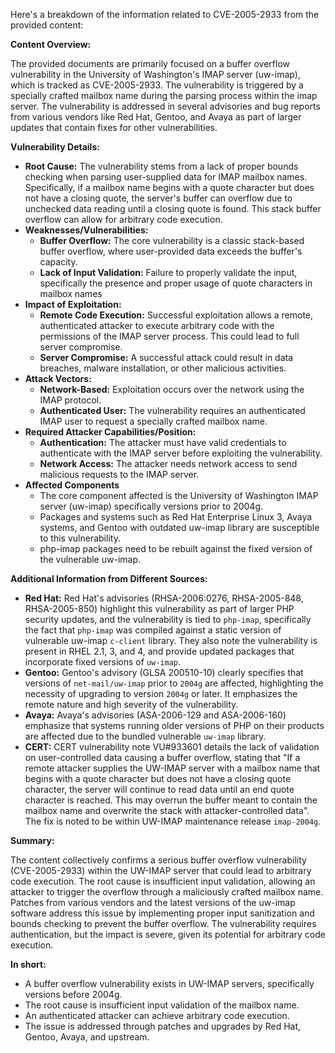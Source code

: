 Here's a breakdown of the information related to CVE-2005-2933 from the provided content:

**Content Overview:**

The provided documents are primarily focused on a buffer overflow vulnerability in the University of Washington's IMAP server (uw-imap), which is tracked as CVE-2005-2933. The vulnerability is triggered by a specially crafted mailbox name during the parsing process within the imap server. The vulnerability is addressed in several advisories and bug reports from various vendors like Red Hat, Gentoo, and Avaya as part of larger updates that contain fixes for other vulnerabilities.

**Vulnerability Details:**

*   **Root Cause:** The vulnerability stems from a lack of proper bounds checking when parsing user-supplied data for IMAP mailbox names. Specifically, if a mailbox name begins with a quote character but does not have a closing quote, the server's buffer can overflow due to unchecked data reading until a closing quote is found. This stack buffer overflow can allow for arbitrary code execution.
*   **Weaknesses/Vulnerabilities:**
    *   **Buffer Overflow:** The core vulnerability is a classic stack-based buffer overflow, where user-provided data exceeds the buffer's capacity.
    *   **Lack of Input Validation:** Failure to properly validate the input, specifically the presence and proper usage of quote characters in mailbox names
*   **Impact of Exploitation:**
    *   **Remote Code Execution:** Successful exploitation allows a remote, authenticated attacker to execute arbitrary code with the permissions of the IMAP server process. This could lead to full server compromise.
    *   **Server Compromise:** A successful attack could result in data breaches, malware installation, or other malicious activities.
*   **Attack Vectors:**
    *   **Network-Based:** Exploitation occurs over the network using the IMAP protocol.
    *   **Authenticated User:** The vulnerability requires an authenticated IMAP user to request a specially crafted mailbox name.
*   **Required Attacker Capabilities/Position:**
    *   **Authentication:** The attacker must have valid credentials to authenticate with the IMAP server before exploiting the vulnerability.
    *   **Network Access:** The attacker needs network access to send malicious requests to the IMAP server.
*   **Affected Components**
    * The core component affected is the University of Washington IMAP server (uw-imap) specifically versions prior to 2004g.
    * Packages and systems such as Red Hat Enterprise Linux 3, Avaya systems, and Gentoo with outdated uw-imap library are susceptible to this vulnerability.
    * php-imap packages need to be rebuilt against the fixed version of the vulnerable uw-imap.

**Additional Information from Different Sources:**

*   **Red Hat:**  Red Hat's advisories (RHSA-2006:0276, RHSA-2005-848, RHSA-2005-850) highlight this vulnerability as part of larger PHP security updates, and the vulnerability is tied to `php-imap`, specifically the fact that `php-imap` was compiled against a static version of vulnerable uw-imap `c-client` library. They also note the vulnerability is present in RHEL 2.1, 3, and 4, and provide updated packages that incorporate fixed versions of `uw-imap`.
*   **Gentoo:** Gentoo's advisory (GLSA 200510-10) clearly specifies that versions of `net-mail/uw-imap` prior to `2004g` are affected, highlighting the necessity of upgrading to version `2004g` or later. It emphasizes the remote nature and high severity of the vulnerability.
*   **Avaya:** Avaya's advisories (ASA-2006-129 and ASA-2006-160) emphasize that systems running older versions of PHP on their products are affected due to the bundled vulnerable `uw-imap` library.
*   **CERT:** CERT vulnerability note VU#933601 details the lack of validation on user-controlled data causing a buffer overflow, stating that "If a remote attacker supplies the UW-IMAP server with a mailbox name that begins with a quote character but does not have a closing quote character, the server will continue to read data until an end quote character is reached. This may overrun the buffer meant to contain the mailbox name and overwrite the stack with attacker-controlled data". The fix is noted to be within UW-IMAP maintenance release `imap-2004g`.

**Summary:**

The content collectively confirms a serious buffer overflow vulnerability (CVE-2005-2933) within the UW-IMAP server that could lead to arbitrary code execution. The root cause is insufficient input validation, allowing an attacker to trigger the overflow through a maliciously crafted mailbox name. Patches from various vendors and the latest versions of the uw-imap software address this issue by implementing proper input sanitization and bounds checking to prevent the buffer overflow. The vulnerability requires authentication, but the impact is severe, given its potential for arbitrary code execution.

**In short:**
- A buffer overflow vulnerability exists in UW-IMAP servers, specifically versions before 2004g.
- The root cause is insufficient input validation of the mailbox name.
- An authenticated attacker can achieve arbitrary code execution.
- The issue is addressed through patches and upgrades by Red Hat, Gentoo, Avaya, and upstream.
